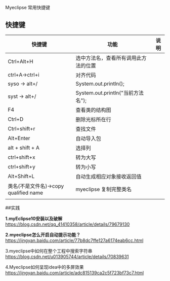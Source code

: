 Myeclipse 常用快捷键

## 快捷键

| 快捷键                               | 功能                                 | 说明 |
| ------------------------------------ | ------------------------------------ | ---- |
| Ctrl+Alt+H                           | 选中方法名，查看所有调用此方法的位置 |      |
| ctrl+A->ctrl+i                       | 对齐代码                             |      |
| syso -> alt+/                        | System.out.println();                |      |
| syst -> alt+/                        | System.out.println("当前方法名");    |      |
| F4                                   | 查看类的结构图                       |      |
| Ctrl+D                               | 删除光标所在行                       |      |
| Ctrl+shift+r                         | 查找文件                             |      |
| Alt+Enter                            | 自动导入包                           |      |
| alt + shift + A                      | 选择列                               |      |
| ctrl+shift+x                         | 转为大写                             |      |
| ctrl+shift+y                         | 转为小写                             |      |
| Alt+Shift+L                          | 自动生成相应对象接收返回值           |      |
| 类名(不是文件名)→copy qualified name | myeclipse 复制完整类名               |      |
|                                      |                                      |      |







##实践

**1.myEclipse10安装以及破解**
https://blog.csdn.net/qq_41410358/article/details/79679130

**2.myeclipse怎么开启自动提示功能？**
https://jingyan.baidu.com/article/77b8dc7ffe127a6174eab6cc.html

3.myeclipse中如何在整个工程中搜索字符串
https://blog.csdn.net/u013905744/article/details/70839631

4.Myeclipse如何呈现idea中的多屏效果
https://jingyan.baidu.com/article/adc815139ca2c5f723bf73c7.html

